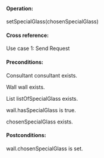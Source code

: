 #### Operation: 

setSpecialGlass(chosenSpecialGlass) 

#### Cross reference: 

Use case 1: Send Request 

#### Preconditions: 

Consultant consultant exists. 

Wall wall exists. 

List listOfSpecialGlass exists. 

wall.hasSpecialGlass is true.

chosenSpecialGlass exists.

#### Postconditions: 

wall.chosenSpecialGlass is set. 

